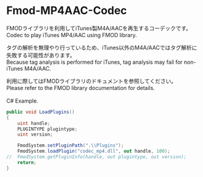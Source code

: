 # Fmod-MP4AAC-Codec
FMODライブラリを利用してiTunes製M4A/AACを再生するコーデックです。<br>
Codec to play iTunes MP4/AAC using FMOD library.<br>

タグの解析を無理やり行っているため、iTunes以外のM4A/AACではタグ解析に失敗する可能性があります。<br>
Because tag analysis is performed for iTunes, tag analysis may fail for non-iTunes M4A/AAC.<br>

利用に際してはFMODライブラリのドキュメントを参照してください。<br>
Please refer to the FMOD library documentation for details.<br>
<br>
C# Example.<br>
```C#
public void LoadPlugins()
{
	uint handle;
	PLUGINTYPE plugintype;
	uint version;

	FmodSystem.setPluginPath(".\\Plugins");
	FmodSystem.loadPlugin("codec_mp4.dll", out handle, 100);
//	FmodSystem.getPluginInfo(handle, out plugintype, out version);
	return;
}
```
